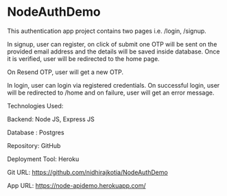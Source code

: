 # NodeAuthDemo

This authentication app project contains two pages i.e. /login, /signup.

In signup, user can register, on click of submit one OTP will be sent on the provided email address and the details will be saved inside database. Once it is verified, user will be redirected to the home page.

On Resend OTP, user will get a new OTP.

In login, user can login via registered credentials. On successful login, user will be redirected to /home and on failure, user will get an error message.

Technologies Used:

Backend: Node JS, Express JS

Database : Postgres

Repository: GitHub

Deployment Tool: Heroku


Git URL: https://github.com/nidhirajkotia/NodeAuthDemo

App URL: https://node-apidemo.herokuapp.com/
